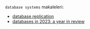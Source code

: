 `database systems` makaleleri:

- [database replication](../database-systems/database-replication.md)
- [databases in 2023: a year in review](databases-in-2023-a-year-in-review.md)